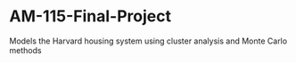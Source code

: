 # AM-115-Final-Project
Models the Harvard housing system using cluster analysis and Monte Carlo methods
